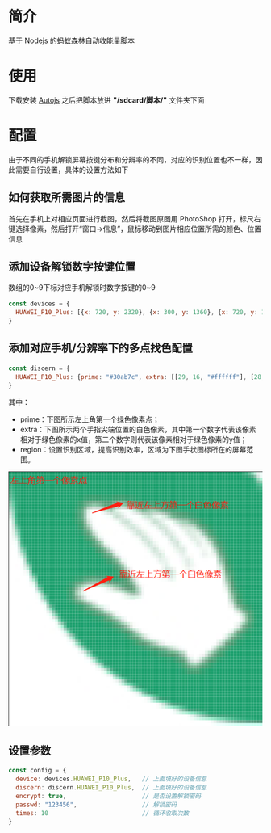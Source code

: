 # 简介

基于 Nodejs 的蚂蚁森林自动收能量脚本

# 使用

下载安装 [Autojs](https://github.com/hyb1996/Auto.js) 之后把脚本放进 __"/sdcard/脚本/"__ 文件夹下面

# 配置

由于不同的手机解锁屏幕按键分布和分辨率的不同，对应的识别位置也不一样，因此需要自行设置，具体的设置方法如下

## 如何获取所需图片的信息

首先在手机上对相应页面进行截图，然后将截图原图用 PhotoShop 打开，标尺右键选择像素，然后打开“窗口->信息”，鼠标移动到图片相应位置所需的颜色、位置信息

## 添加设备解锁数字按键位置

数组的0\~9下标对应手机解锁时数字按键的0\~9

```javascript
const devices = {
  HUAWEI_P10_Plus: [{x: 720, y: 2320}, {x: 300, y: 1360}, {x: 720, y: 1360}, {x: 1150, y: 1360}, {x: 300, y: 1680}, {x: 720, y: 1680}, {x: 1150, y: 1680}, {x: 300, y: 2000}, {x: 720, y: 2000}, {x: 1150, y: 2000}],
}
```

## 添加对应手机/分辨率下的多点找色配置

```javascript
const discern = {
  HUAWEI_P10_Plus: {prime: "#30ab7c", extra: [[29, 16, "#ffffff"], [28, 42, "#ffffff"]], region: {region: [1350, 0, 89, 2559]}},
}
```

其中：

* prime：下图所示左上角第一个绿色像素点；
* extra：下图所示两个手指尖端位置的白色像素，其中第一个数字代表该像素相对于绿色像素的x值，第二个数字则代表该像素相对于绿色像素的y值；
* region：设置识别区域，提高识别效率，区域为下图手状图标所在的屏幕范围。

![](./instruction.png)

## 设置参数

```javascript
const config = {
  device: devices.HUAWEI_P10_Plus,   // 上面填好的设备信息
  discern: discern.HUAWEI_P10_Plus,  // 上面填好的设备信息
  encrypt: true,                     // 是否设置解锁密码
  passwd: "123456",                  // 解锁密码
  times: 10                          // 循环收取次数
}
```

